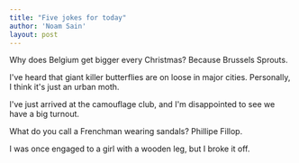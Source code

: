 ```yaml
---
title: "Five jokes for today"
author: 'Noam Sain'
layout: post
---
```


Why does Belgium get bigger every Christmas? Because Brussels Sprouts.

I've heard that giant killer butterflies are on loose in major cities. Personally, I think it's just an urban moth.

I've just arrived at the camouflage club, and I'm disappointed to see we have a big turnout.

What do you call a Frenchman wearing sandals? Phillipe Fillop.

I was once engaged to a girl with a wooden leg, but I broke it off.
